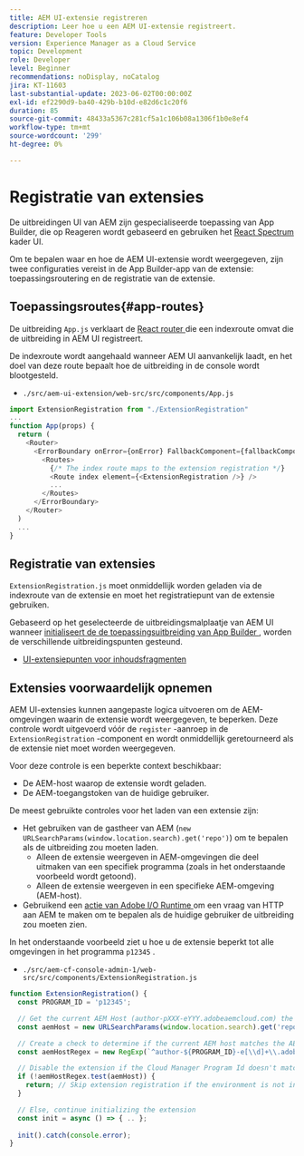 ```yaml
---
title: AEM UI-extensie registreren
description: Leer hoe u een AEM UI-extensie registreert.
feature: Developer Tools
version: Experience Manager as a Cloud Service
topic: Development
role: Developer
level: Beginner
recommendations: noDisplay, noCatalog
jira: KT-11603
last-substantial-update: 2023-06-02T00:00:00Z
exl-id: ef2290d9-ba40-429b-b10d-e82d6c1c20f6
duration: 85
source-git-commit: 48433a5367c281cf5a1c106b08a1306f1b0e8ef4
workflow-type: tm+mt
source-wordcount: '299'
ht-degree: 0%

---
```


# Registratie van extensies

De uitbreidingen UI van AEM zijn gespecialiseerde toepassing van App Builder, die op Reageren wordt gebaseerd en gebruiken het [ React Spectrum ](https://react-spectrum.adobe.com/react-spectrum/) kader UI.

Om te bepalen waar en hoe de AEM UI-extensie wordt weergegeven, zijn twee configuraties vereist in de App Builder-app van de extensie: toepassingsroutering en de registratie van de extensie.

## Toepassingsroutes{#app-routes}

De uitbreiding `App.js` verklaart de [ React router ](https://reactrouter.com/en/main) die een indexroute omvat die de uitbreiding in AEM UI registreert.

De indexroute wordt aangehaald wanneer AEM UI aanvankelijk laadt, en het doel van deze route bepaalt hoe de uitbreiding in de console wordt blootgesteld.

+ `./src/aem-ui-extension/web-src/src/components/App.js`

```javascript
import ExtensionRegistration from "./ExtensionRegistration"
...            
function App(props) {
  return (
    <Router>
      <ErrorBoundary onError={onError} FallbackComponent={fallbackComponent}>
        <Routes>
          {/* The index route maps to the extension registration */}
          <Route index element={<ExtensionRegistration />} />
          ...                                   
        </Routes>
      </ErrorBoundary>
    </Router>
  )
  ...
}
```

## Registratie van extensies

`ExtensionRegistration.js` moet onmiddellijk worden geladen via de indexroute van de extensie en moet het registratiepunt van de extensie gebruiken.

Gebaseerd op het geselecteerde de uitbreidingsmalplaatje van AEM UI wanneer [ initialiseert de de toepassingsuitbreiding van App Builder ](./app-initialization.md), worden de verschillende uitbreidingspunten gesteund.

+ [UI-extensiepunten voor inhoudsfragmenten](./content-fragments/overview.md#extension-points)

## Extensies voorwaardelijk opnemen

AEM UI-extensies kunnen aangepaste logica uitvoeren om de AEM-omgevingen waarin de extensie wordt weergegeven, te beperken. Deze controle wordt uitgevoerd vóór de `register` -aanroep in de `ExtensionRegistration` -component en wordt onmiddellijk geretourneerd als de extensie niet moet worden weergegeven.

Voor deze controle is een beperkte context beschikbaar:

+ De AEM-host waarop de extensie wordt geladen.
+ De AEM-toegangstoken van de huidige gebruiker.

De meest gebruikte controles voor het laden van een extensie zijn:

+ Het gebruiken van de gastheer van AEM (`new URLSearchParams(window.location.search).get('repo')`) om te bepalen als de uitbreiding zou moeten laden.
   + Alleen de extensie weergeven in AEM-omgevingen die deel uitmaken van een specifiek programma (zoals in het onderstaande voorbeeld wordt getoond).
   + Alleen de extensie weergeven in een specifieke AEM-omgeving (AEM-host).
+ Gebruikend een [ actie van Adobe I/O Runtime ](./runtime-action.md) om een vraag van HTTP aan AEM te maken om te bepalen als de huidige gebruiker de uitbreiding zou moeten zien.

In het onderstaande voorbeeld ziet u hoe u de extensie beperkt tot alle omgevingen in het programma `p12345` .

+ `./src/aem-cf-console-admin-1/web-src/src/components/ExtensionRegistration.js`

```javascript
function ExtensionRegistration() {
  const PROGRAM_ID = 'p12345';

  // Get the current AEM Host (author-pXXX-eYYY.adobeaemcloud.com) the extension is loading on
  const aemHost = new URLSearchParams(window.location.search).get('repo');

  // Create a check to determine if the current AEM host matches the AEM program that uses this extension 
  const aemHostRegex = new RegExp(`^author-${PROGRAM_ID}-e[\\d]+\\.adobeaemcloud\\.com$`)

  // Disable the extension if the Cloud Manager Program Id doesn't match the regex.
  if (!aemHostRegex.test(aemHost)) {
    return; // Skip extension registration if the environment is not in program p12345.
  }

  // Else, continue initializing the extension
  const init = async () => { .. };
  
  init().catch(console.error);
}
```
